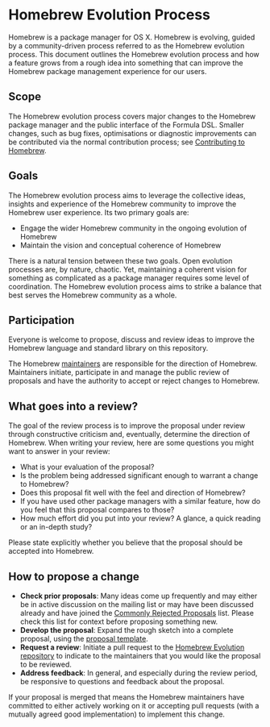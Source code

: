 # Homebrew Evolution Process
Homebrew is a package manager for OS X. Homebrew is evolving, guided by a
community-driven process referred to as the Homebrew evolution process. This
document outlines the Homebrew evolution process and how a feature grows from a
rough idea into something that can improve the Homebrew package management
experience for our users.

## Scope
The Homebrew evolution process covers major changes to the Homebrew package
manager and the public interface of the Formula DSL. Smaller changes, such as
bug fixes, optimisations or diagnostic improvements can be contributed via the
normal contribution process; see
 [Contributing to Homebrew](https://github.com/Homebrew/brew/blob/master/CONTRIBUTING.md).

## Goals
The Homebrew evolution process aims to leverage the collective ideas, insights
and experience of the Homebrew community to improve the Homebrew user
experience. Its two primary goals are:

* Engage the wider Homebrew community in the ongoing evolution of Homebrew
* Maintain the vision and conceptual coherence of Homebrew

There is a natural tension between these two goals. Open evolution processes
are, by nature, chaotic. Yet, maintaining a coherent vision for something as
complicated as a package manager requires some level of coordination. The
Homebrew evolution process aims to strike a balance that best serves the
Homebrew community as a whole.

## Participation
Everyone is welcome to propose, discuss and review ideas to improve the
Homebrew language and standard library on this repository.

The Homebrew [maintainers](https://github.com/homebrew/brew#who-are-you) are
responsible for the direction of Homebrew. Maintainers initiate, participate in
and manage the public review of proposals and have the authority to accept or
reject changes to Homebrew.

## What goes into a review?
The goal of the review process is to improve the proposal under review through
constructive criticism and, eventually, determine the direction of Homebrew.
When writing your review, here are some questions you might want to answer in
your review:

* What is your evaluation of the proposal?
* Is the problem being addressed significant enough to warrant a change to Homebrew?
* Does this proposal fit well with the feel and direction of Homebrew?
* If you have used other package managers with a similar feature, how do you feel that this proposal compares to those?
* How much effort did you put into your review? A glance, a quick reading or an in-depth study?

Please state explicitly whether you believe that the proposal should be
accepted into Homebrew.

## How to propose a change
* **Check prior proposals**: Many ideas come up frequently and may either be in active discussion on the mailing list or may have been discussed already and have joined the [Commonly Rejected Proposals](commonly_rejected_proposals.md) list. Please check this list for context before proposing something new.
* **Develop the proposal**: Expand the rough sketch into a complete proposal, using the [proposal template](proposal_template.md).
* **Request a review**: Initiate a pull request to the [Homebrew Evolution repository](https://github.com/Homebrew/brew-evolution) to indicate to the maintainers that you would like the proposal to be reviewed.
* **Address feedback**: In general, and especially during the review period, be responsive to questions and feedback about the proposal.

If your proposal is merged that means the Homebrew maintainers have committed
to either actively working on it or accepting pull requests (with a mutually
agreed good implementation) to implement this change.
